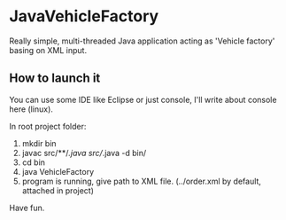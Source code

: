 # JavaVehicleFactory
Really simple, multi-threaded Java application acting as 'Vehicle factory' basing on XML input.

## How to launch it
You can use some IDE like Eclipse or just console, I'll write about console here (linux).

In root project folder:
1) mkdir bin
2) javac src/**/*.java src/*.java -d bin/
3) cd bin
4) java VehicleFactory
5) program is running, give path to XML file. (../order.xml by default, attached in project)

Have fun.
